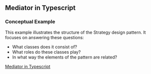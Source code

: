 ## Mediator in Typescript

### Conceptual Example

This example illustrates the structure of the Strategy design pattern. It focuses on answering these questions:

* What classes does it consist of?
* What roles do these classes play?
* In what way the elements of the pattern are related?

[Mediator in Typescript](https://refactoring.guru/design-patterns/mediator/typescript/example)